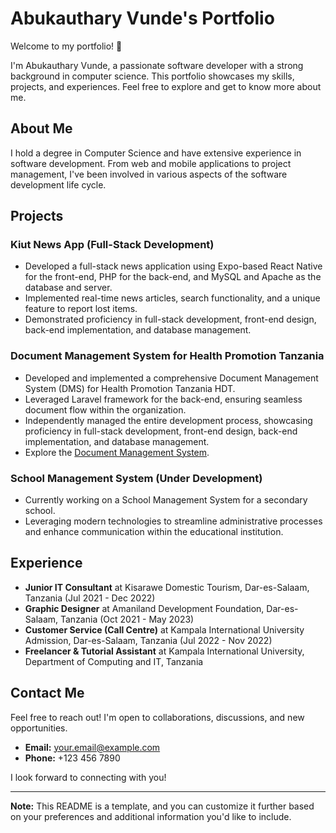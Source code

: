 # Abukauthary Vunde's Portfolio

Welcome to my portfolio! 👋

I'm Abukauthary Vunde, a passionate software developer with a strong background in computer science. This portfolio showcases my skills, projects, and experiences. Feel free to explore and get to know more about me.

## About Me

I hold a degree in Computer Science and have extensive experience in software development. From web and mobile applications to project management, I've been involved in various aspects of the software development life cycle.

## Projects

### Kiut News App (Full-Stack Development)

- Developed a full-stack news application using Expo-based React Native for the front-end, PHP for the back-end, and MySQL and Apache as the database and server.
- Implemented real-time news articles, search functionality, and a unique feature to report lost items.
- Demonstrated proficiency in full-stack development, front-end design, back-end implementation, and database management.

### Document Management System for Health Promotion Tanzania

- Developed and implemented a comprehensive Document Management System (DMS) for Health Promotion Tanzania HDT.
- Leveraged Laravel framework for the back-end, ensuring seamless document flow within the organization.
- Independently managed the entire development process, showcasing proficiency in full-stack development, front-end design, back-end implementation, and database management.
- Explore the [Document Management System](https://dms.hdt.or.tz/).

### School Management System (Under Development)

- Currently working on a School Management System for a secondary school.
- Leveraging modern technologies to streamline administrative processes and enhance communication within the educational institution.

## Experience

- **Junior IT Consultant** at Kisarawe Domestic Tourism, Dar-es-Salaam, Tanzania (Jul 2021 - Dec 2022)
- **Graphic Designer** at Amaniland Development Foundation, Dar-es-Salaam, Tanzania (Oct 2021 - May 2023)
- **Customer Service (Call Centre)** at Kampala International University Admission, Dar-es-Salaam, Tanzania (Jul 2022 - Nov 2022)
- **Freelancer & Tutorial Assistant** at Kampala International University, Department of Computing and IT, Tanzania

## Contact Me

Feel free to reach out! I'm open to collaborations, discussions, and new opportunities.

- **Email:** your.email@example.com
- **Phone:** +123 456 7890

I look forward to connecting with you!

---

**Note:** This README is a template, and you can customize it further based on your preferences and additional information you'd like to include.

